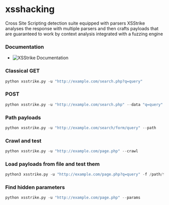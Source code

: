# xsshacking

Cross Site Scripting detection suite equipped with parsers
XSStrike analyses the response with multiple parsers and then crafts payloads
that are guaranteed to work by context analysis integrated with a fuzzing engine

### Documentation

* ![XSStrike Documentation](https://github.com/s0md3v/XSStrike/wiki/Usage)

### Classical GET
```python
python xsstrike.py -u "http://example.com/search.php?q=query"
```

### POST
```python
python xsstrike.py -u "http://example.com/search.php" --data "q=query"
```

### Path payloads
```python
python xsstrike.py -u "http://example.com/search/form/query" --path
```

### Crawl and test
```python
python xsstrike.py -u "http://example.com/page.php" --crawl
```

### Load payloads from file and test them
```python
python3 xsstrike.py -u "http://example.com/page.php?q=query" -f /path/to/file.txt
```

### Find hidden parameters
```python
python xsstrike.py -u "http://example.com/page.php" --params
```